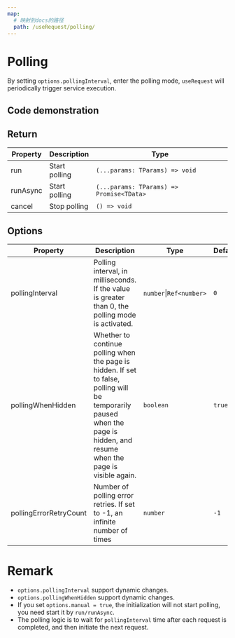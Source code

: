 ```yaml
---
map:
  # 映射到docs的路径
  path: /useRequest/polling/
---
```


# Polling

By setting `options.pollingInterval`, enter the polling mode, `useRequest` will periodically trigger service execution.

## Code demonstration

<demo src="./demo/demo.vue"
  language="vue"
  title=""
  desc="polling"> </demo>

## Return

| Property | Description   | Type                                     |
| -------- | ------------- | ---------------------------------------- |
| run      | Start polling | `(...params: TParams) => void`           |
| runAsync | Start polling | `(...params: TParams) => Promise<TData>` |
| cancel   | Stop polling  | `() => void`                             |

## Options

| Property | Description | Type | Default |
| --- | --- | --- | --- |
| pollingInterval | Polling interval, in milliseconds. If the value is greater than 0, the polling mode is activated. | `number`\|`Ref<number>` | `0` |
| pollingWhenHidden | Whether to continue polling when the page is hidden. If set to false, polling will be temporarily paused when the page is hidden, and resume when the page is visible again. | `boolean` | `true` |
| pollingErrorRetryCount | Number of polling error retries. If set to -1, an infinite number of times | `number` | `-1` |

# Remark

- `options.pollingInterval` support dynamic changes.
- `options.pollingWhenHidden` support dynamic changes.
- If you set `options.manual = true`, the initialization will not start polling, you need start it by `run/runAsync`.
- The polling logic is to wait for `pollingInterval` time after each request is completed, and then initiate the next request.
